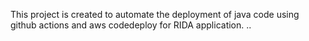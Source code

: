 This project is created to automate the deployment of java code using github actions and aws codedeploy for RIDA application. 
..
